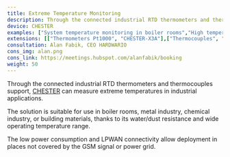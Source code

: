 ```yaml
---
title: Extreme Temperature Monitoring
description: Through the connected industrial RTD thermometers and thermocouples support, CHESTER can measure extreme temperatures in industrial applications.
device: CHESTER
examples: ["System temperature monitoring in boiler rooms","High temperature measurement in heat exchangers"]
extensions: [["Thermometers Pt1000", "CHESTER-X3A"],["Thermocouples", "CHESTER-X3B"]]
consultation: Alan Fabik, CEO HARDWARIO
cons_img: alan.png
cons_link: https://meetings.hubspot.com/alanfabik/booking
weight: 50
---
```


Through the connected industrial RTD thermometers and thermocouples support, [CHESTER](/en/chester/) can measure extreme temperatures in industrial applications.

The solution is suitable for use in boiler rooms, metal industry, chemical industry, or building materials, thanks to its water/dust resistance and wide operating temperature range.

The low power consumption and LPWAN connectivity allow deployment in places not covered by the GSM signal or power grid.
